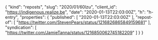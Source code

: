 {
  "kind": "reposts",
  "slug": "2020/01/60lzu",
  "client_id": "https://indigenous.realize.be",
  "date": "2020-01-13T22:03:00Z",
  "h": "h-entry",
  "properties": {
    "published": [
      "2020-01-13T22:03:00Z"
    ],
    "repost-of": [
      "https://twitter.com/StevenPears/status/1216826865849159681"
    ],
    "syndication": [
      "https://twitter.com/JamieTanna/status/1216850062745182209"
    ]
  }
}
